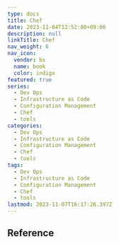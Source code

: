 ```yaml
---
type: docs
title: Chef
date: 2023-11-04T12:52:00+09:00
description: null
linkTitle: Chef
nav_weight: 6
nav_icon:
  vendor: bs
  name: book
  color: indigo
featured: true
series:
  - Dev Ops
  - Infrastructure as Code
  - Configuration Management
  - Chef
  - tools
categories:
  - Dev Ops
  - Infrastructure as Code
  - Configuration Management
  - Chef
  - tools
tags:
  - Dev Ops
  - Infrastructure as Code
  - Configuration Management
  - Chef
  - tools
lastmod: 2023-11-07T16:17:26.397Z
---
```


## Reference
